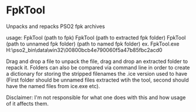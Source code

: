 # FpkTool
Unpacks and repacks PSO2 fpk archives

usage: FpkTool (path to fpk)
       FpkTool (path to extracted fpk folder)
       FpkTool (path to unnamed fpk folder) (path to named fpk folder)
ex. FpkTool.exe H:\pso2_bin\data\win32\00800bcb4e790060f5a47b85fbc2acd0
  
Drag and drop a file to unpack the file, drag and drop an extracted folder to repack it. Folders can also be compared via command line in order to create a dictionary for storing the stripped filenames the .ice version used to have (First folder should be unnamed files extracted wtih the tool, second should have the named files from ice.exe etc).

Disclaimer: I'm not responsible for what one does with this and how usage of it affects them.
